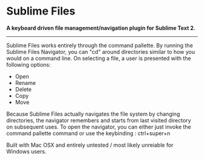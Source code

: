 Sublime Files
=============

__A keyboard driven file management/navigation plugin for Sublime Text 2.__

------------

Sublime Files works entirely through the command pallette. By running the
Sublime Files Navigator, you can "cd" around directories similar to how
you would on a command line. On selecting a file, a user is presented with 
the following options:


* Open
* Rename
* Delete
* Copy
* Move


Because Sublime Files actually navigates the file system by changing directories,
the navigator remembers and starts from last visited directory on subsequent uses.
To open the navigator, you can either just invoke the command pallette command or
use the keybinding : ctrl+super+n 


Built with Mac OSX and entirely untested / most likely unreiable for Windows users.
